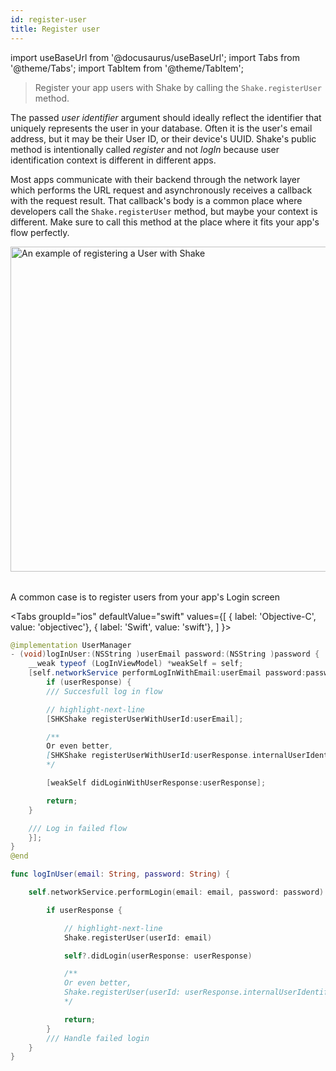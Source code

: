 ```yaml
---
id: register-user
title: Register user
---
```

import useBaseUrl from '@docusaurus/useBaseUrl';
import Tabs from '@theme/Tabs';
import TabItem from '@theme/TabItem';

>Register your app users with Shake by calling the `Shake.registerUser` method.

The passed _user identifier_ argument should ideally reflect the identifier that uniquely represents the user in your database.
Often it is the user's email address, but it may be their User ID, or their device's UUID.
Shake's public method is intentionally
called _register_ and not _logIn_ because user identification context is different in different apps.

Most apps communicate with their backend through the network layer
which performs the URL request and asynchronously receives a callback with the request result.
That callback's body is a common place where developers call the `Shake.registerUser` method,
but maybe your context is different.
Make sure to call this method at the place where it fits your app's flow perfectly.

<table class="media-container mt-50">
<img
  alt="An example of registering a User with Shake"
  width="520"
  src={useBaseUrl('screens/register-user-flow.svg')}
/>
</table>
<p class="p2 center-align mb-50">A common case is to register users from your app's Login screen</p>

<Tabs
  groupId="ios"
  defaultValue="swift"
  values={[
    { label: 'Objective-C', value: 'objectivec'},
    { label: 'Swift', value: 'swift'},
  ]
}>

<TabItem value="objectivec">

```java title="LoginActivity.m"
@implementation UserManager
- (void)logInUser:(NSString )userEmail password:(NSString )password {
    __weak typeof (LogInViewModel) *weakSelf = self;
    [self.networkService performLogInWithEmail:userEmail password:password completion:^(UserResponse _Nullable userResponse, NSError * _Nullable error) {
        if (userResponse) {
        /// Succesfull log in flow

        // highlight-next-line
        [SHKShake registerUserWithUserId:userEmail];

        /**
        Or even better,
        [SHKShake registerUserWithUserId:userResponse.internalUserIdentifier];
        */

        [weakSelf didLoginWithUserResponse:userResponse];

        return;
    }

    /// Log in failed flow
    }]; 
} 
@end
```

</TabItem>

<TabItem value="swift">

```swift title="LoginActivity.swift"
func logInUser(email: String, password: String) {

    self.networkService.performLogin(email: email, password: password) { [weak self] userResponse in

        if userResponse {

            // highlight-next-line
            Shake.registerUser(userId: email)

            self?.didLogin(userResponse: userResponse)

            /**
            Or even better,
            Shake.registerUser(userId: userResponse.internalUserIdentifier)
            */

            return;
        }
        /// Handle failed login
    }
}
```

</TabItem>
</Tabs>
